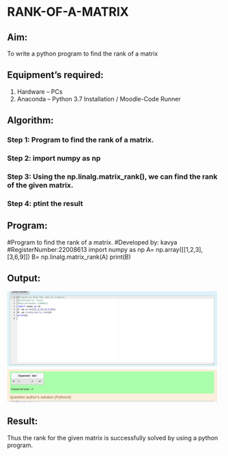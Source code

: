 # RANK-OF-A-MATRIX
## Aim:
To write a python program to find the rank of a matrix
## Equipment’s required:
1. 	Hardware – PCs
2. 	Anaconda – Python 3.7 Installation / Moodle-Code Runner
## Algorithm:
### Step 1: Program to find the rank of a matrix.
### Step 2: import numpy as np
### Step 3: Using the np.linalg.matrix_rank(), we can find the rank of the given matrix.
### Step 4: ptint the result
## Program:
#Program to find the rank of a matrix.
#Developed by: kavya
#RegisterNumber:22008613
import numpy as np
A= np.array([[1,2,3],[3,6,9]])
B= np.linalg.matrix_rank(A)
print(B)


## Output:
![](rank.png)
## Result:
Thus the rank for the given matrix is successfully solved by  using a python program.

